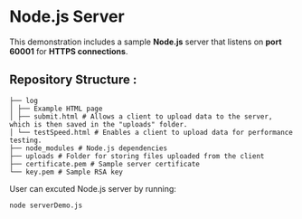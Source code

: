# Node.js Server

This demonstration includes a sample **Node.js** server that listens on **port 60001** for **HTTPS connections**.  

## Repository Structure  :

```
├── log
│ ├── Example HTML page
│ ├── submit.html # Allows a client to upload data to the server, which is then saved in the "uploads" folder.
│ └── testSpeed.html # Enables a client to upload data for performance testing.
├── node_modules # Node.js dependencies
├── uploads # Folder for storing files uploaded from the client
├── certificate.pem # Sample server certificate
└── key.pem # Sample RSA key
```
User can excuted Node.js server by running:
```bash
node serverDemo.js
```